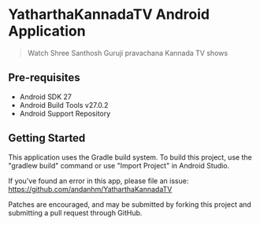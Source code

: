 YatharthaKannadaTV Android Application
===================================

> Watch Shree Santhosh Guruji pravachana Kannada TV shows

Pre-requisites
--------------

- Android SDK 27
- Android Build Tools v27.0.2
- Android Support Repository

Getting Started
---------------

This application uses the Gradle build system. To build this project, use the
"gradlew build" command or use "Import Project" in Android Studio.

If you've found an error in this app, please file an issue:
https://github.com/andanhm/YatharthaKannadaTV

Patches are encouraged, and may be submitted by forking this project and
submitting a pull request through GitHub.
